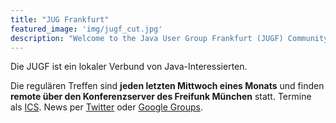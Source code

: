 ```yaml
---
title: "JUG Frankfurt"
featured_image: 'img/jugf_cut.jpg'
description: "Welcome to the Java User Group Frankfurt (JUGF) Community Site"
---
```

Die JUGF ist ein lokaler Verbund von Java-Interessierten.

Die regulären Treffen sind **jeden letzten Mittwoch eines Monats** und finden **remote über den Konferenzserver des Freifunk München** statt.
Termine als [ICS](https://www.google.com/calendar/ical/ph4apb66ubb1gdt40rrnijaec8%40group.calendar.google.com/public/basic.ics). News per [Twitter](https://twitter.com/jugffm) oder [Google Groups](http://groups.google.de/group/jugf-java-user-group-frankfurt?hl=de).
